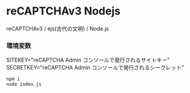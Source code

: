 # reCAPTCHAv3 Nodejs

reCAPTCHAv3 / ejs(古代の文明) / Node.js

### 環境変数

SITEKEY="reCAPTCHA Admin コンソールで発行されるサイトキー"
SECRETKEY="reCAPTCHA Admin コンソールで発行されるシークレット"

```
npm i
node index.js
```
